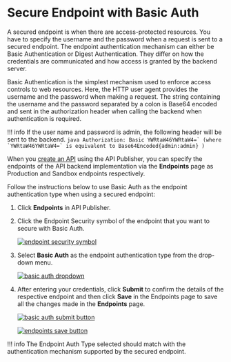 # Secure Endpoint with Basic Auth

A secured endpoint is when there are access-protected resources. You have to specify the username and the password when a request is sent to a secured endpoint. The endpoint authentication mechanism can either be Basic Authentication or Digest Authentication. They differ on how the credentials are communicated and how access is granted by the backend server.

Basic Authentication is the simplest mechanism used to enforce access controls to web resources. Here, the HTTP user agent provides the username and the password when making a request. The string containing the username and the password separated by a colon is Base64 encoded and sent in the authorization header when calling the backend when authentication is required.

!!! info
    If the user name and password is admin, the following header will be sent to the backend.
    ``` java
    Authorization: Basic YWRtaW46YWRtaW4=` (where `YWRtaW46YWRtaW4=` is equivalent to Base64Encoded{admin:admin} )
    ```

When you [create an API]({{base_path}}/learn/design-api/create-api/create-a-rest-api) using the API Publisher, you can specify the endpoints of the API backend implementation via the **Endpoints** page as Production and Sandbox endpoints respectively.

Follow the instructions below to use Basic Auth as the endpoint authentication type when using a secured endpoint:

1. Click **Endpoints** in API Publisher.

2. Click the Endpoint Security symbol of the endpoint that you want to secure with Basic Auth.

      [![endpoint security symbol]({{base_path}}/assets/img/learn/endpoint-security-symbol.png)]({{base_path}}/assets/img/learn/endpoint-security-symbol.png)

3. Select **Basic Auth** as the endpoint authentication type from the drop-down menu.

     [![basic auth dropdown]({{base_path}}/assets/img/learn/basic-auth-dropdown.png)]({{base_path}}/assets/img/learn/basic-auth-dropdown.png)

4. After entering your credentials, click **Submit** to confirm the details of the respective endpoint and then click **Save** in the Endpoints page to save all the changes made in the **Endpoints** page.

     [![basic auth submit button]({{base_path}}/assets/img/learn/basic-auth-submit-button.png)]({{base_path}}/assets/img/learn/basic-auth-submit-button.png)

     [![endpoints save button]({{base_path}}/assets/img/learn/endpoints-save-button.png)]({{base_path}}/assets/img/learn/endpoints-save-button.png)

!!! info
    The Endpoint Auth Type selected should match with the authentication mechanism supported by the secured endpoint.
    
